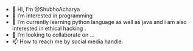 - 👋 Hi, I’m @ShubhoAcharya
- 👀 I’m interested in programming
- 🌱 I’m currently learning python language as well as java and i am also interested in ethical hacking .
- 💞️ I’m looking to collaborate on ...
- 📫 How to reach me by social media handle.

<!---
ShubhoAcharya/ShubhoAcharya is a ✨ special ✨ repository because its `README.md` (this file) appears on your GitHub profile.
You can click the Preview link to take a look at your changes.
--->
